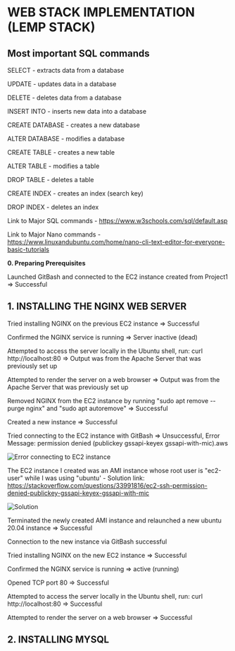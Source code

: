 # WEB STACK IMPLEMENTATION (LEMP STACK)
## Most important SQL commands
SELECT - extracts data from a database

UPDATE - updates data in a database

DELETE - deletes data from a database

INSERT INTO - inserts new data into a database

CREATE DATABASE - creates a new database

ALTER DATABASE - modifies a database

CREATE TABLE - creates a new table

ALTER TABLE - modifies a table

DROP TABLE - deletes a table

CREATE INDEX - creates an index (search key)

DROP INDEX - deletes an index

Link to Major SQL commands - https://www.w3schools.com/sql/default.asp

Link to Major Nano commands - https://www.linuxandubuntu.com/home/nano-cli-text-editor-for-everyone-basic-tutorials

**0. Preparing Prerequisites**

Launched GitBash and connected to the EC2 instance created from Project1 => Successful

## 1. INSTALLING THE NGINX WEB SERVER
Tried installing NGINX on the previous EC2 instance => Successful

Confirmed the NGINX service is running => Server inactive (dead)

Attempted to access the server locally in the Ubuntu shell, run: curl http://localhost:80 => Output was from the Apache Server that was previously set up

Attempted to render the server on a web browser => Output was from the Apache Server that was previously set up

Removed NGINX from the EC2 instance by running "sudo apt remove --purge nginx" and "sudo apt autoremove" => Successful

Created a new instance => Successful

Tried connecting to the EC2 instance with GitBash => Unsuccessful, Error Message: permission denied (publickey gssapi-keyex gssapi-with-mic).aws

![Error connecting to EC2 instance](https://user-images.githubusercontent.com/97810379/151066223-4ddae4fd-f73e-4acb-86fb-78ffd4487492.JPG)

The EC2 instance I created was an AMI instance whose root user is "ec2-user" while I was using "ubuntu' - Solution link: https://stackoverflow.com/questions/33991816/ec2-ssh-permission-denied-publickey-gssapi-keyex-gssapi-with-mic

![Solution](https://user-images.githubusercontent.com/97810379/151066925-d6cbe394-1ba9-41c5-bc9e-a71dd05916a5.JPG)

Terminated the newly created AMI instance and relaunched a new ubuntu 20.04 instance => Successful

Connection to the new instance via GitBash successful

Tried installing NGINX on the new EC2 instance => Successful

Confirmed the NGINX service is running => active (running)

Opened TCP port 80 => Successful

Attempted to access the server locally in the Ubuntu shell, run: curl http://localhost:80 => Successful

Attempted to render the server on a web browser => Successful

## 2. INSTALLING MYSQL

